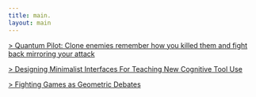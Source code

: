 ```yaml
---
title: main.
layout: main
---
```


[> Quantum Pilot: Clone enemies remember how you killed them and fight back mirroring your attack](https://itunes.apple.com/us/app/quantum-pilot/id935956154?mt=8)

[> Designing Minimalist Interfaces For Teaching New Cognitive Tool Use](designing_minimalist/index.html)

[> Fighting Games as Geometric Debates](geometric_debates/index.html)